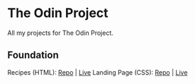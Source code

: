 # The Odin Project
All my projects for The Odin Project.

## Foundation
Recipes (HTML): [Repo](https://github.com/dzalt/the-odin-project/tree/main/odin-recipes) | [Live](https://dzalt.github.io/the-odin-project/odin-recipes/)
Landing Page (CSS): [Repo]() | [Live]()
